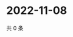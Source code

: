 # 2022-11-08

共 0 条

<!-- BEGIN WEIBO -->
<!-- 最后更新时间 Tue Nov 08 2022 13:24:09 GMT+0800 (China Standard Time) -->

<!-- END WEIBO -->
